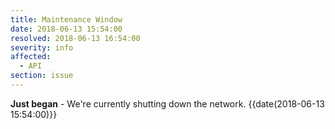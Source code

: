 ```yaml
---
title: Maintenance Window
date: 2018-06-13 15:54:00
resolved: 2018-06-13 16:54:00
severity: info
affected:
  - API
section: issue
---
```


**Just began** - We're currently shutting down the network. {{date(2018-06-13 15:54:00)}}

